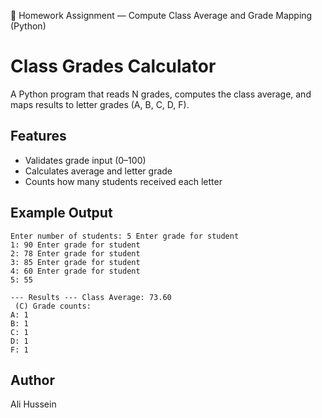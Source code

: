 🧮 Homework Assignment — Compute Class Average and Grade Mapping (Python)

# Class Grades Calculator

A Python program that reads N grades, computes the class average, and maps results to letter grades (A, B, C, D, F).

## Features
- Validates grade input (0–100)
- Calculates average and letter grade
- Counts how many students received each letter

## Example Output
```
Enter number of students: 5 Enter grade for student
1: 90 Enter grade for student
2: 78 Enter grade for student
3: 85 Enter grade for student
4: 60 Enter grade for student
5: 55

--- Results --- Class Average: 73.60
 (C) Grade counts:
A: 1
B: 1
C: 1
D: 1
F: 1
```


## Author
Ali Hussein
